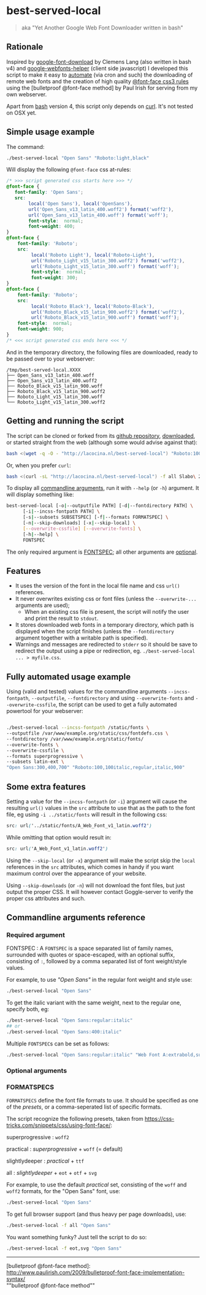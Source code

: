 # best-served-local

> aka "Yet Another Google Web Font Downloader written in bash"

## Rationale

Inspired by [google-font-download] by Clemens Lang (also written in
bash v4) and [google-webfonts-helper] (client side javascript) I
developed this script to make it easy to [automate](#automated) (via
cron and such) the downloading of remote web fonts and the creation of
high quality [@font-face css3 rules] using the
[bulletproof @font-face method] by Paul Irish for serving from my own
webserver.

Apart from [bash] version 4, this script only depends on [curl]. 
It's not tested on OSX yet.


## Simple usage example

The command:
```bash
./best-served-local "Open Sans" "Roboto:light,black"
```

Will display the following `@font-face` css at-rules:

```css
/* >>> script generated css starts here >>> */
@font-face {
   font-family: 'Open Sans';
   src: 
        local('Open Sans'), local('OpenSans'), 
		url('Open_Sans_v13_latin_400.woff2') format('woff2'),
		url('Open_Sans_v13_latin_400.woff') format('woff');
		font-style:  normal;
		font-weight: 400;
}
@font-face {
 	font-family: 'Roboto';
	src: 
	     local('Roboto Light'), local('Roboto-Light'), 
	     url('Roboto_Light_v15_latin_300.woff2') format('woff2'),
	     url('Roboto_Light_v15_latin_300.woff') format('woff');
	     font-style:  normal;
	     font-weight: 300;
}
@font-face {
	font-family: 'Roboto';
	src: 
	     local('Roboto Black'), local('Roboto-Black'), 
	     url('Roboto_Black_v15_latin_900.woff2') format('woff2'),
	     url('Roboto_Black_v15_latin_900.woff') format('woff');
	font-style:  normal;
	font-weight: 900;
}
/* <<< script generated css ends here <<< */
```

And in the temporary directory, the following files are downloaded,
ready to be passed over to your webserver:

```
/tmp/best-served-local.XXXX
├── Open_Sans_v13_latin_400.woff
├── Open_Sans_v13_latin_400.woff2
├── Roboto_Black_v15_latin_900.woff
├── Roboto_Black_v15_latin_900.woff2
├── Roboto_Light_v15_latin_300.woff
└── Roboto_Light_v15_latin_300.woff2
```


## Getting and running the script

The script can be cloned or forked from its [github repository],
[downloaded], or started straight from the web (although some would
advise against that):

```bash
bash <(wget -q -O - "http://lacocina.nl/best-served-local") "Roboto:100,900"
```

Or, when you prefer `curl`:
```bash
bash <(curl -sL "http://lacocina.nl/best-served-local") -f all Slabo\ 27px
```

To display all [commandline arguments], run it with `--help` (or `-h`)
argument. It will display something like:

```bash
best-served-local [-o|--outputfile PATH] [-d|--fontdirectory PATH] \
      [-i|--incss-fontpath PATH] \
      [-s|--subsets SUBSETSPEC] [-f|--formats FORMATSPEC] \
      [-n|--skip-downloads] [-x|--skip-local] \
	  [--overwrite-cssfile] [--overwrite-fonts] \
      [-h|--help] \
      FONTSPEC
```

The only required argument is [FONTSPEC]; all other arguments are
[optional].


## Features

* It uses the version of the font in the local file name and css
  `url()` references.
* It never overwrites existing css or font files (unless the
  `--overwrite-...` arguments are used);
  * When an existing css file is present, the script will notify the
    user and print the result to `stdout`.
* It stores downloaded web fonts in a temporary directory, which
  path is displayed when the script finishes (unless the
  `--fontdirectory` argument together with a writable path is
  specified).
* Warnings and messages are redirected to `stderr` so it should be
  save to redirect the output using a pipe or redirection,
  eg. `./best-served-local ... > myfile.css`.


## Fully automated usage example

Using (valid and tested) values for the commandline arguments
`--incss-fontpath`, `--outputfile`, `--fontdirectory` and using
`--overwrite-fonts` and `--overwrite-cssfile`, the script can be used
to get a fully automated powertool for your webserver:

```bash

./best-served-local --incss-fontpath /static/fonts \
--outputfile /var/www/example.org/static/css/fontdefs.css \
--fontdirectory /var/www/example.org/static/fonts/
--overwrite-fonts \
--overwrite-cssfile \
--formats superprogressive \
--subsets latin-ext \
"Open Sans:300,400,700" "Roboto:100,100italic,regular,italic,900"

```

## Some extra features

Setting a value for the `--incss-fontpath` (or `-i`) argument will
cause the resulting `url()` values in the `src` attribute to use that
as the path to the font file, eg using `-i ../static/fonts` will
result in the following css:

```css
src: url('../static/fonts/A_Web_Font_v1_latin.woff2')
```

While omitting that option would result in:
```css
src: url('A_Web_Font_v1_latin.woff2')
```

Using the `--skip-local` (or `-x`) argument will make the script skip
the `local` references in the `src` attributes, which comes in handy
if you want maximum control over the appearance of your website.

Using `--skip-downloads` (or `-n`) will not download the font files,
but just output the proper CSS. It will however contact Goggle-server
to verify the proper css attributes and such.

## Commandline arguments reference

### Required argument

FONTSPEC
: A `FONTSPEC` is a space separated list of family names, surrounded
  with quotes or space-escaped, with an optional suffix, consisting of
  `:`, followed by a comma separated list of font weight/style values.

  For example, to use *"Open Sans"* in the regular font weight and style
  use:

```bash
./best-served-local "Open Sans"
```

  To get the italic variant with the same weight, next to the regular
  one, specify both, eg:

```bash
./best-served-local "Open Sans:regular:italic"
## or
./best-served-local "Open Sans:400:italic"
```

  Multiple `FONTSPEC`s can be set as follows:

```bash
./best-served-local "Open Sans:regular:italic" "Web Font A:extrabold,superlight"
```

### Optional arguments

### FORMATSPECS

`FORMATSPECS` define the font file formats to use. It should be
specified as one of the *presets*, or a comma-seperated list of
specific formats.

The script recognize the following presets, taken from
https://css-tricks.com/snippets/css/using-font-face/:

superprogressive
: `woff2`

practical
: *superprogressive* + `woff` (= default)

slightlydeeper
: *practical* + `ttf`

all
: *slightlydeeper* + `eot` + `otf` + `svg`

For example, to use the default *practical* set, consisting of the
`woff` and `woff2` formats, for the "Open Sans" font, use:

```bash
./best-served-local "Open Sans" 
```

To get full browser support (and thus heavy per page downloads), use:
```bash
./best-served-local -f all "Open Sans" 
```

You want something funky? Just tell the script to do so:
```bash
./best-served-local -f eot,svg "Open Sans" 
```

---------------

[google-font-download]: 
  https://github.com/neverpanic/google-font-download.git/ "`google-font-download`"

[google-webfonts-helper]: 
  https://github.com/majodev/google-webfonts-helper/ "`google-webfonts-helper`"

[@font-face css3 rules]: 
  https://www.w3.org/TR/css-fonts-3/#font-face-rule

[bulletproof @font-face method]: 
  http://www.paulirish.com/2009/bulletproof-font-face-implementation-syntax/ \
  ""bulletproof @font-face method""
  
[bash]: 
  https://www.gnu.org/software/bash/
  
[curl]:
  https://curl.haxx.se/

[github repository]: 
  https://github.com/ronalde/best-served-local

[downloaded]:
  http://lacocina.nl/best-served-local

[FONTSPEC]:
  #fontspec

[commandline arguments]:
  #commandline-arguments-reference

[optional]:
  #optional-commandline-arguments
